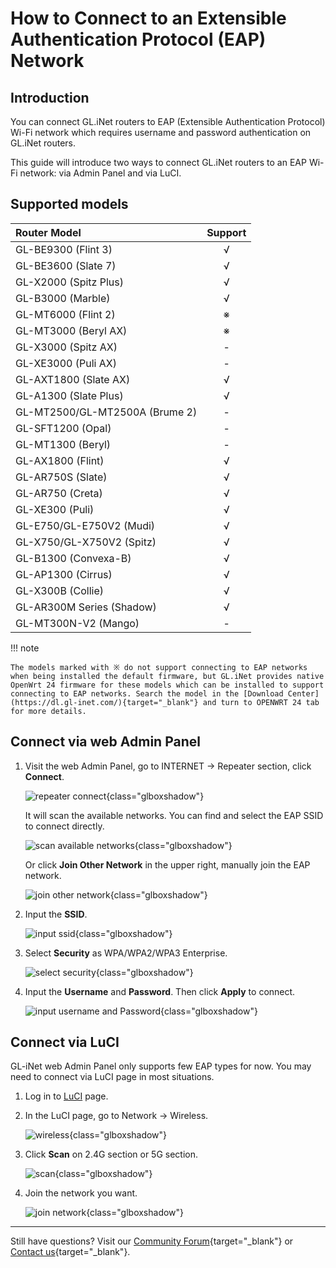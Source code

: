 # How to Connect to an Extensible Authentication Protocol (EAP) Network

## Introduction

You can connect GL.iNet routers to EAP (Extensible Authentication Protocol) Wi-Fi network which requires username and password authentication on GL.iNet routers.

This guide will introduce two ways to connect GL.iNet routers to an EAP Wi-Fi network: via Admin Panel and via LuCI.

## Supported models

| Router Model                   | Support   |
| :----------------------------- | :-------: |
| GL-BE9300 (Flint 3)            | √         |
| GL-BE3600 (Slate 7)            | √         |
| GL-X2000 (Spitz Plus)          | √         |
| GL-B3000 (Marble)              | √         |
| GL-MT6000 (Flint 2)            | ※        |
| GL-MT3000 (Beryl AX)           | ※        |
| GL-X3000 (Spitz AX)            | -         |
| GL-XE3000 (Puli AX)            | -         |
| GL-AXT1800 (Slate AX)          | √         |
| GL-A1300 (Slate Plus)          | √         |
| GL-MT2500/GL-MT2500A (Brume 2) | -         |
| GL-SFT1200 (Opal)              | -         |
| GL-MT1300 (Beryl)              | -         |
| GL-AX1800 (Flint)              | √         |
| GL-AR750S (Slate)              | √         |
| GL-AR750 (Creta)               | √         |
| GL-XE300 (Puli)                | √         |
| GL-E750/GL-E750V2 (Mudi)       | √         |
| GL-X750/GL-X750V2 (Spitz)      | √         |
| GL-B1300 (Convexa-B)           | √         |
| GL-AP1300 (Cirrus)             | √         |
| GL-X300B (Collie)              | √         |
| GL-AR300M Series (Shadow)      | √         |
| GL-MT300N-V2 (Mango)           | -         |

!!! note

    The models marked with ※ do not support connecting to EAP networks when being installed the default firmware, but GL.iNet provides native OpenWrt 24 firmware for these models which can be installed to support connecting to EAP networks. Search the model in the [Download Center](https://dl.gl-inet.com/){target="_blank"} and turn to OPENWRT 24 tab for more details.

## Connect via web Admin Panel

1. Visit the web Admin Panel, go to INTERNET -> Repeater section, click **Connect**.

    ![repeater connect](https://static.gl-inet.com/docs/router/en/4/tutorials/eap/repeater_connect.png){class="glboxshadow"}

    It will scan the available networks. You can find and select the EAP SSID to connect directly.

    ![scan available networks](https://static.gl-inet.com/docs/router/en/4/tutorials/eap/scan_available_wifi.png){class="glboxshadow"}

    Or click **Join Other Network** in the upper right, manually join the EAP network.

    ![join other network](https://static.gl-inet.com/docs/router/en/4/tutorials/eap/join_other_network.png){class="glboxshadow"}

2. Input the **SSID**.

    ![input ssid](https://static.gl-inet.com/docs/router/en/4/tutorials/eap/ssid.png){class="glboxshadow"}

3. Select **Security** as WPA/WPA2/WPA3 Enterprise.

    ![select security](https://static.gl-inet.com/docs/router/en/4/tutorials/eap/select_security.jpg){class="glboxshadow"}

4. Input the **Username** and **Password**. Then click **Apply** to connect.

    ![input username and Password](https://static.gl-inet.com/docs/router/en/4/tutorials/eap/username_and_password.jpg){class="glboxshadow"}

## Connect via LuCI

GL-iNet web Admin Panel only supports few EAP types for now. You may need to connect via LuCI page in most situations.

1. Log in to [LuCI](https://docs.gl-inet.com/router/en/4/faq/what_is_luci/) page.

2. In the LuCI page, go to Network -> Wireless.

    ![wireless](https://static.gl-inet.com/docs/router/en/4/tutorials/eap/luci_network_wireless.png){class="glboxshadow"}

3. Click **Scan** on 2.4G section or 5G section.

    ![scan](https://static.gl-inet.com/docs/router/en/4/tutorials/eap/luci_wireless_scan.png){class="glboxshadow"}

4. Join the network you want.

    ![join network](https://static.gl-inet.com/docs/router/en/4/tutorials/eap/luci_join_network.png){class="glboxshadow"}

---

Still have questions? Visit our [Community Forum](https://forum.gl-inet.com){target="_blank"} or [Contact us](https://www.gl-inet.com/contacts/){target="_blank"}.